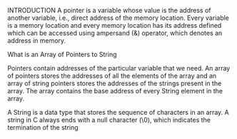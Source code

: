 INTRODUCTION
A pointer is a variable whose value is the address of another variable, i.e., direct address of the memory location. Every variable is a memory location and every memory location has its address defined which can be accessed using ampersand (&) operator, which denotes an address in memory.

What is an Array of Pointers to String

Pointers contain addresses of the particular variable that we need. An array of pointers stores the addresses of all the elements of the array and an array of string pointers stores the addresses of the strings present in the array. The array contains the base address of every String element in the array.

A String is a data type that stores the sequence of characters in an array. A string in C always ends with a null character (\0), which indicates the termination of the string
